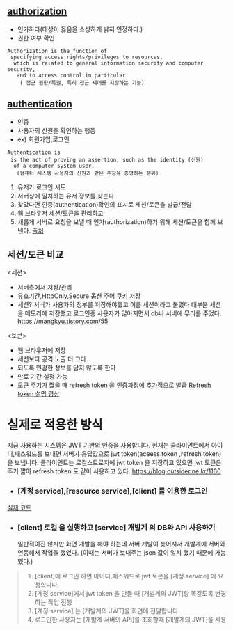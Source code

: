 ## [authorization](https://en.wikipedia.org/wiki/Authorization) 
* 인가하다(대상이 옳음을 소상하게 밝혀 인정하다.)
* 권한 여부 확인

```
Authorization is the function of
 specifying access rights/privileges to resources,
  which is related to general information security and computer security,
   and to access control in particular.
    ( 접근 권한/특권, 특히 접근 제어를 지정하는 기능)
```

## [authentication](https://en.wikipedia.org/wiki/Authentication) 
* 인증
* 사용자의 신원을 확인하는 행동
* ex) 회원가입,로그인
```
Authentication is 
 is the act of proving an assertion, such as the identity (신원)
  of a computer system user.
   (컴퓨터 시스템 사용자의 신원과 같은 주장을 증명하는 행위)
```

1. 유저가 로그인 시도
2. 서버상에 일치하는 유저 정보를 찾는다
3. 찾았다면 인증(authentication)확인의 표시로 세션/토큰을 빌급/전달 
4. 웹 브라우저 세션/토큰을 관리하고
5. 새롭게 서버로 요청을 보낼 때 인가(authorization)하기 위해 세션/토큰을 함께 보낸다.
[출처](https://fierycoding.tistory.com/69)
   
## 세션/토큰 비교

<세션>
* 서버측에서 저장/관리
* 유효기간,HttpOnly,Secure 옵션 주어 쿠키 저장
* 세션?
  서버가 사용자의 정부를 저장해야헸고 이를 세션이라고 불렀다
  대부분 세션을 메모리에 저장했고 로그인중 사용자가 많아지면서 db나 서버에 무리를 주었다.
  https://mangkyu.tistory.com/55

<토큰>
* 웹 브라우저에 저장
* 세션보다 공격 노출 더 크다
* 되도록 민감한 정보를 담지 않도록 한다
* 만료 기간 설정 가능 
* 토큰 주기가 짧을 때 refresh token 을 인증과정에 추가적으로 발급
  [Refresh token 설명 영상](https://opentutorials.org/course/3405/22010)

# 실제로 적용한 방식

지금 사용하는 시스템은 JWT 기반의 인증을 사용합니다.
현재는 클라이언트에서 아이디,패스워드를 보내면 서버가 응답값으로 jwt token(aceess token ,refresh token) 을 보냅니다.
클라이언트는 로컬스트로지에 jwt token 을 저장하고 있으면
jwt 토큰은 주기 짧아 refresh token 도 같이 사용하고 있다.
https://blog.outsider.ne.kr/1160

* ### [계정 service],[resource service],[client] 를 이용한 로그인
[실제 코드](2022-02-15-login-jwtTokenCreate.md)

* ### [client] 로컬 을 실행하고 [service] 개발계 의 DB와 API 사용하기
    일반적이진 않지만 화면 개발을 해야 하는데 서버 개발이 늦어져서 개발계에 서버와 연동해서 작업을 했었다.
    (이때는 서버가 보내주는 json 값이 일치 했기 때문에 가능했다.)

> 1. [client]에 로그인 하면 아이디,패스워드로 jwt 토큰을 [계정 service] 에 요청합니다.
> 2. [계정 service]에서 jwt token 을 만들 때 [개발계의 JWT]랑 똑같도록 변경하는 작업 진행
> 3. [계정 service] 는 [개발계의 JWT]을 화면에 전달합니다.
> 4. 로그인한 사용자는 [개발계 서버의 API]를 조회할때 [개발계의 JWT]을 사용



